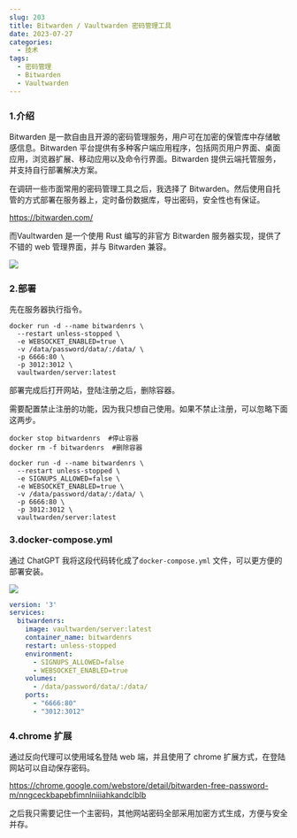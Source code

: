 ```yaml
---
slug: 203
title: Bitwarden / Vaultwarden 密码管理工具
date: 2023-07-27
categories: 
  - 技术
tags:
  - 密码管理
  - Bitwarden
  - Vaultwarden
---
```


### 1.介绍

Bitwarden 是一款自由且开源的密码管理服务，用户可在加密的保管库中存储敏感信息。Bitwarden 平台提供有多种客户端应用程序，包括网页用户界面、桌面应用，浏览器扩展、移动应用以及命令行界面。Bitwarden 提供云端托管服务，并支持自行部署解决方案。

在调研一些市面常用的密码管理工具之后，我选择了 Bitwarden。然后使用自托管的方式部署在服务器上，定时备份数据库，导出密码，安全性也有保证。

https://bitwarden.com/

而Vaultwarden 是一个使用 Rust 编写的非官方 Bitwarden 服务器实现，提供了不错的 web 管理界面，并与 Bitwarden 兼容。

![](https://imgurl.zishu.me/images/2023/64c2607587a9a.png)

### 2.部署

先在服务器执行指令。

```shell
docker run -d --name bitwardenrs \  
  --restart unless-stopped \  
  -e WEBSOCKET_ENABLED=true \  
  -v /data/password/data/:/data/ \  
  -p 6666:80 \  
  -p 3012:3012 \  
  vaultwarden/server:latest
```

部署完成后打开网站，登陆注册之后，删除容器。

需要配置禁止注册的功能，因为我只想自己使用。如果不禁止注册，可以忽略下面这两步。

```shell
docker stop bitwardenrs  #停止容器  
docker rm -f bitwardenrs  #删除容器
```

```shell
docker run -d --name bitwardenrs \  
  --restart unless-stopped \  
  -e SIGNUPS_ALLOWED=false \  
  -e WEBSOCKET_ENABLED=true \  
  -v /data/password/data/:/data/ \  
  -p 6666:80 \  
  -p 3012:3012 \  
  vaultwarden/server:latest
```

### 3.docker-compose.yml

通过 ChatGPT 我将这段代码转化成了`docker-compose.yml` 文件，可以更方便的部署安装。

![](https://imgurl.zishu.me/images/2023/64c261e24fc4a.png)

```yml
version: '3'
services:
  bitwardenrs:
    image: vaultwarden/server:latest
    container_name: bitwardenrs
    restart: unless-stopped
    environment:
      - SIGNUPS_ALLOWED=false
      - WEBSOCKET_ENABLED=true
    volumes:
      - /data/password/data/:/data/
    ports:
      - "6666:80"
      - "3012:3012"
```

### 4.chrome 扩展

通过反向代理可以使用域名登陆 web 端，并且使用了 chrome 扩展方式，在登陆网站可以自动保存密码。

https://chrome.google.com/webstore/detail/bitwarden-free-password-m/nngceckbapebfimnlniiiahkandclblb

之后我只需要记住一个主密码，其他网站密码全部采用加密方式生成，方便与安全并存。